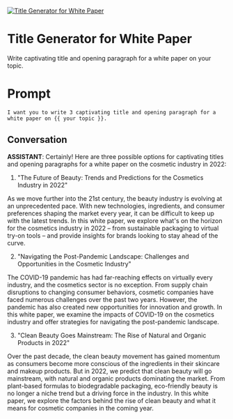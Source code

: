 
[![Title Generator for White Paper](https://flow-prompt-covers.s3.us-west-1.amazonaws.com/icon/minimalist/mini_11.png)]()
# Title Generator for White Paper 
Write captivating title and opening paragraph for a white paper on your topic.



# Prompt

```
I want you to write 3 captivating title and opening paragraph for a white paper on {{ your topic }}.

```

## Conversation

**ASSISTANT**: Certainly! Here are three possible options for captivating titles and opening paragraphs for a white paper on the cosmetic industry in 2022:



1. "The Future of Beauty: Trends and Predictions for the Cosmetics Industry in 2022"

As we move further into the 21st century, the beauty industry is evolving at an unprecedented pace. With new technologies, ingredients, and consumer preferences shaping the market every year, it can be difficult to keep up with the latest trends. In this white paper, we explore what's on the horizon for the cosmetics industry in 2022 – from sustainable packaging to virtual try-on tools – and provide insights for brands looking to stay ahead of the curve.



2. "Navigating the Post-Pandemic Landscape: Challenges and Opportunities in the Cosmetic Industry"

The COVID-19 pandemic has had far-reaching effects on virtually every industry, and the cosmetics sector is no exception. From supply chain disruptions to changing consumer behaviors, cosmetic companies have faced numerous challenges over the past two years. However, the pandemic has also created new opportunities for innovation and growth. In this white paper, we examine the impacts of COVID-19 on the cosmetics industry and offer strategies for navigating the post-pandemic landscape.



3. "Clean Beauty Goes Mainstream: The Rise of Natural and Organic Products in 2022"

Over the past decade, the clean beauty movement has gained momentum as consumers become more conscious of the ingredients in their skincare and makeup products. But in 2022, we predict that clean beauty will go mainstream, with natural and organic products dominating the market. From plant-based formulas to biodegradable packaging, eco-friendly beauty is no longer a niche trend but a driving force in the industry. In this white paper, we explore the factors behind the rise of clean beauty and what it means for cosmetic companies in the coming year.


